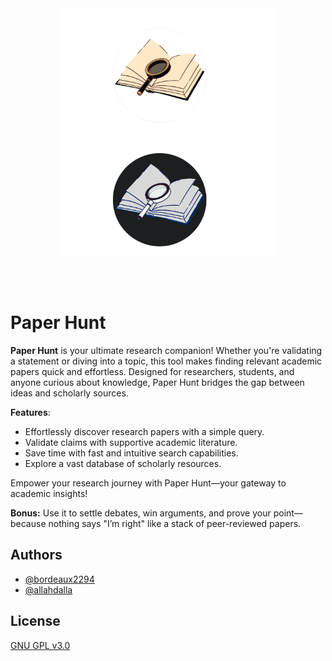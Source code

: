 <br/>
<br/>

<p align="center">
<img src="docs/logo-light.webp#gh-light-mode-only" width="350" />
<img src="docs/logo-dark.webp#gh-dark-mode-only" width="350" />
</p>

<br/>
<br/>


# Paper Hunt

**Paper Hunt** is your ultimate research companion! Whether you're validating a statement or diving into a topic, this tool makes finding relevant academic papers quick and effortless. Designed for researchers, students, and anyone curious about knowledge, Paper Hunt 
bridges the gap between ideas and scholarly sources.  

**Features**:  
- Effortlessly discover research papers with a simple query.  
- Validate claims with supportive academic literature.  
- Save time with fast and intuitive search capabilities.  
- Explore a vast database of scholarly resources.  

Empower your research journey with Paper Hunt—your gateway to academic insights!  

**Bonus:** Use it to settle debates, win arguments, and prove your point—because nothing says "I’m right" like a stack of peer-reviewed papers.  



## Authors

- [@bordeaux2294](https://www.github.com/octokatherine)
- [@allahdalla](https://github.com/AllahDalla)

## License

[GNU GPL v3.0](https://choosealicense.com/licenses/gpl-3.0/)
